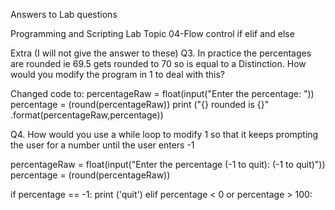 Answers to Lab questions

Programming and Scripting
Lab Topic 04-Flow control if elif and else

Extra (I will not give the answer to these)
Q3. In practice the percentages are rounded ie 69.5 gets rounded to 70 so is
equal to a Distinction.
How would you modify the program in 1 to deal with this?

Changed code to:
percentageRaw = float(input("Enter the percentage: "))
percentage = (round(percentageRaw))
print ("{} rounded is {}" .format(percentageRaw,percentage))

Q4. How would you use a while loop to modify 1 so that it keeps prompting the
user for a number until the user enters -1

percentageRaw = float(input("Enter the percentage (-1 to quit): (-1 to quit)"))
percentage = (round(percentageRaw))

if percentage == -1:
    print ('quit')
elif percentage < 0 or percentage > 100:
